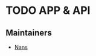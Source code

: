 # TODO APP & API

## Maintainers

- [Nans](https://www.google.com/search?q=ricroll&rlz=1C5CHFA_enFR1140FR1141&oq=ricroll&gs_lcrp=EgZjaHJvbWUyBggAEEUYOdIBCDIzNTFqMGo3qAIAsAIA&sourceid=chrome&ie=UTF-8#:~:text=Rick%20Astley%20%2D%20Never,25%20oct.%202009)
